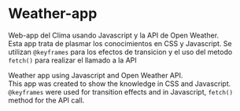 # Weather-app

Web-app del Clima usando Javascript y la API de Open Weather.<br>
Esta app trata de plasmar los conocimientos en CSS y Javascript. Se utilizan `@keyframes` para los efectos de transicion y el uso del metodo  `fetch()` para realizar el llamado a la API


Weather app using Javascript and Open Weather API.<br>
This app was created to show the knowledge in CSS and Javascript. `@keyframes` were used for transition effects and in Javascript, `fetch()` method for the API call.
